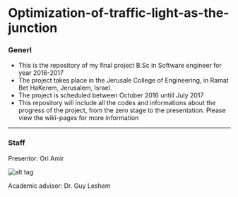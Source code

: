 # Optimization-of-traffic-light-as-the-junction

<h3>Generl</h3>

<ul>

<li>This is the repository of my final project B.Sc in Software engineer for year 2016-2017</li>
<li>The project takes place in the Jerusale College of Engineering, in Ramat Bet HaKerem, Jerusalem, Israel.</li>
<li>The project is scheduled between October 2016 untill July 2017</li>
<li>This repository will include all the codes and informations about the progress of the project, from the zero stage to the presentation.
Please view the wiki-pages for more information</li>

</ul>

<hr>

<h3>Staff</h3>

Presentor: Ori Amir

![alt tag](https://avatars1.githubusercontent.com/u/17565646?v=3&u=277a1837598bb24dcc8bc21e020e78364aa355ac&s=400)

Academic advisor: Dr. Guy Leshem





